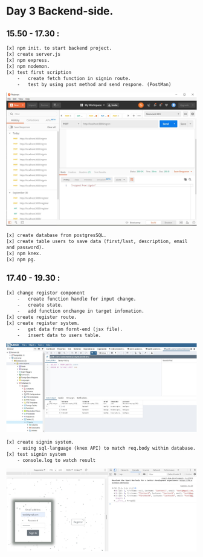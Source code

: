 # Day 3 Backend-side.

## 15.50 - 17.30    :   

    [x] npm init. to start backend project.
    [x] create server.js
    [x] npm express.
    [x] npm nodemon.
    [x] test first scription
        -   create fetch function in signin route.
        -   test by using post method and send respone. (PostMan)

![](https://github.com/caption01/csr_cc4/blob/master/projectrecord/daily/day3/postman.JPG)

    [x] create database from postgresSQL.
    [x] create table users to save data (first/last, description, email and password).
    [x] npm knex.
    [x] npm pg.

## 17.40 - 19.30    :

    [x] change registor component
        -   create function handle for input change.
        -   create state.
        -   add function onchange in target infomation.
    [x] create register route.
    [x] create register system.
        -   get data from fornt-end (jsx file).
        -   insert data to users table.
    
![](https://github.com/caption01/csr_cc4/blob/master/projectrecord/daily/day3/registersystem.JPG)

    [x] create signin system.
        - using sql-language (knex API) to match req.body within database.
    [x] test signin system 
        - console.log to watch result

![](https://github.com/caption01/csr_cc4/blob/master/projectrecord/daily/day3/signinsystem.JPG)


